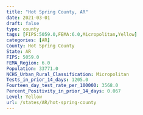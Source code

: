 ```yaml
---
title: "Hot Spring County, AR"
date: 2021-03-01
draft: false
type: county
tags: [FIPS:5059.0,FEMA:6.0,Micropolitan,Yellow]
categories: [AR]
County: Hot Spring County
State: AR
FIPS: 5059.0
FEMA_Region: 6.0
Population: 33771.0
NCHS_Urban_Rural_Classification: Micropolitan
Tests_in_prior_14_days: 1205.0
Fourteen_day_test_rate_per_100000: 3568.0
Percent_Positivity_in_prior_14_days: 0.067
Level: Yellow
url: /states/AR/hot-spring-county
---
```




